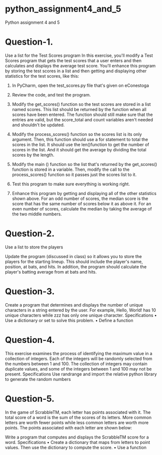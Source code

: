 # python_assignment4_and_5
Python assignment 4 and 5

# Question-1.
Use a list for the Test Scores program
In this exercise, you'll modify a Test Scores program that gets the test scores that a user enters and then calculates and displays the average test score. You'll enhance this program by storing the test scores in a list and then getting and displaying other
statistics for the test scores, like this:

1. In PyCharm, open the test_scores.py file that's given on eConestoga
2. Review the code, and test the program.
3. Modify the get_scores() function so the test scores are stored in a list named scores. This list should be returned by the function when all scores have been entered. The function should still make sure that the entries are valid, but the score_total and count variables aren't needed and shouldn't be updated.

4. Modify the process_scores() function so the scores list is its only argument. Then, this function should use a for statement to total the scores in the list. It should use the len()function to get the number of scores in the list. And it should get the average by dividing the total scores by the length.

5. Modify the main () function so the list that's returned by the get_scores() function is stored in a variable. Then, modify the call to the process_scores() function so it passes just the scores list to it.

6. Test this program to make sure everything is working right.

7. Enhance this program by getting and displaying all of the other statistics shown
above. For an odd number of scores, the median score is the score that has the same
number of scores below it as above it. For an even number of scores, calculate the
median by taking the average of the two middle numbers.

# Question-2.
Use a list to store the players

Update the program (discussed in class) so it allows you to store the players for the
starting lineup. This should include the player's name, position, at bats, and hits. In
addition, the program should calculate the player's batting average from at bats and hits.

# Question-3.
Create a program that determines and displays the number of unique characters in a
string entered by the user. For example, Hello, World! has 10 unique characters while zzz has only one
unique character.
Specifications
• Use a dictionary or set to solve this problem.
• Define a function

# Question-4. 

This exercise examines the process of identifying the maximum value in a collection of
integers. Each of the integers will be randomly selected from the numbers between 1 and 100.
The collection of integers may contain duplicate values, and some of the integers between 1 and 100
may not be present.
Specifications
Use randrange and import the relative python library to generate the random numbers

# Question-5. 

In the game of ScrabbleTM, each letter has points associated with it. The total score of a
word is the sum of the scores of its letters. More common letters are worth fewer points while less
common letters are worth more points.
The points associated with each letter are shown below:

Write a program that computes and displays the ScrabbleTM score for a word.
Specifications
• Create a dictionary that maps from letters to point values. Then use the
dictionary to compute the score.
• Use a function